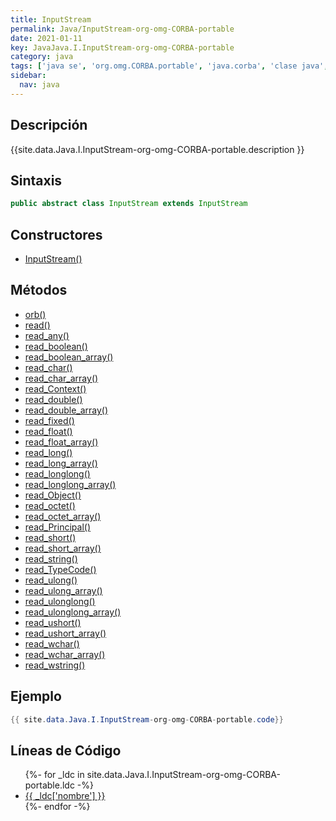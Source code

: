 ```yaml
---
title: InputStream
permalink: Java/InputStream-org-omg-CORBA-portable
date: 2021-01-11
key: JavaJava.I.InputStream-org-omg-CORBA-portable
category: java
tags: ['java se', 'org.omg.CORBA.portable', 'java.corba', 'clase java', 'JDKJava 1.2']
sidebar: 
  nav: java
---
```


## Descripción
{{site.data.Java.I.InputStream-org-omg-CORBA-portable.description }}

## Sintaxis
~~~java
public abstract class InputStream extends InputStream
~~~

## Constructores
* [InputStream()](/Java/InputStream-org-omg-CORBA-portable/InputStream/)

## Métodos
* [orb()](/Java/InputStream-org-omg-CORBA-portable/orb)
* [read()](/Java/InputStream-org-omg-CORBA-portable/read)
* [read_any()](/Java/InputStream-org-omg-CORBA-portable/read_any)
* [read_boolean()](/Java/InputStream-org-omg-CORBA-portable/read_boolean)
* [read_boolean_array()](/Java/InputStream-org-omg-CORBA-portable/read_boolean_array)
* [read_char()](/Java/InputStream-org-omg-CORBA-portable/read_char)
* [read_char_array()](/Java/InputStream-org-omg-CORBA-portable/read_char_array)
* [read_Context()](/Java/InputStream-org-omg-CORBA-portable/read_Context)
* [read_double()](/Java/InputStream-org-omg-CORBA-portable/read_double)
* [read_double_array()](/Java/InputStream-org-omg-CORBA-portable/read_double_array)
* [read_fixed()](/Java/InputStream-org-omg-CORBA-portable/read_fixed)
* [read_float()](/Java/InputStream-org-omg-CORBA-portable/read_float)
* [read_float_array()](/Java/InputStream-org-omg-CORBA-portable/read_float_array)
* [read_long()](/Java/InputStream-org-omg-CORBA-portable/read_long)
* [read_long_array()](/Java/InputStream-org-omg-CORBA-portable/read_long_array)
* [read_longlong()](/Java/InputStream-org-omg-CORBA-portable/read_longlong)
* [read_longlong_array()](/Java/InputStream-org-omg-CORBA-portable/read_longlong_array)
* [read_Object()](/Java/InputStream-org-omg-CORBA-portable/read_Object)
* [read_octet()](/Java/InputStream-org-omg-CORBA-portable/read_octet)
* [read_octet_array()](/Java/InputStream-org-omg-CORBA-portable/read_octet_array)
* [read_Principal()](/Java/InputStream-org-omg-CORBA-portable/read_Principal)
* [read_short()](/Java/InputStream-org-omg-CORBA-portable/read_short)
* [read_short_array()](/Java/InputStream-org-omg-CORBA-portable/read_short_array)
* [read_string()](/Java/InputStream-org-omg-CORBA-portable/read_string)
* [read_TypeCode()](/Java/InputStream-org-omg-CORBA-portable/read_TypeCode)
* [read_ulong()](/Java/InputStream-org-omg-CORBA-portable/read_ulong)
* [read_ulong_array()](/Java/InputStream-org-omg-CORBA-portable/read_ulong_array)
* [read_ulonglong()](/Java/InputStream-org-omg-CORBA-portable/read_ulonglong)
* [read_ulonglong_array()](/Java/InputStream-org-omg-CORBA-portable/read_ulonglong_array)
* [read_ushort()](/Java/InputStream-org-omg-CORBA-portable/read_ushort)
* [read_ushort_array()](/Java/InputStream-org-omg-CORBA-portable/read_ushort_array)
* [read_wchar()](/Java/InputStream-org-omg-CORBA-portable/read_wchar)
* [read_wchar_array()](/Java/InputStream-org-omg-CORBA-portable/read_wchar_array)
* [read_wstring()](/Java/InputStream-org-omg-CORBA-portable/read_wstring)

## Ejemplo
~~~java
{{ site.data.Java.I.InputStream-org-omg-CORBA-portable.code}}
~~~

## Líneas de Código
<ul>
{%- for _ldc in site.data.Java.I.InputStream-org-omg-CORBA-portable.ldc -%}
   <li>
       <a href="{{_ldc['url'] }}">{{ _ldc['nombre'] }}</a>
   </li>
{%- endfor -%}
</ul>

